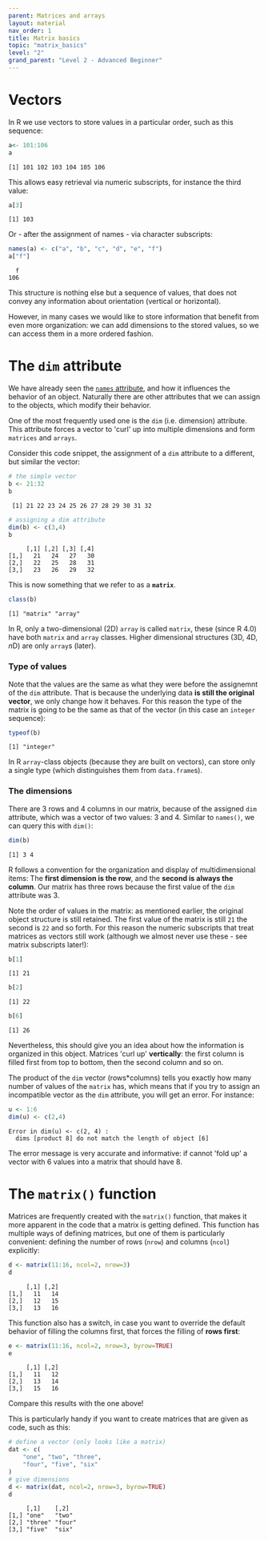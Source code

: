```yaml
---
parent: Matrices and arrays 
layout: material 
nav_order: 1
title: Matrix basics 
topic: "matrix_basics"
level: "2"
grand_parent: "Level 2 - Advanced Beginner"
---
```


# Vectors

In R we use vectors to store values in a particular order, such as this sequence:

```R
a<- 101:106
a
```
```
[1] 101 102 103 104 105 106 
```

This allows easy retrieval via numeric subscripts, for instance the third value:

```R
a[3]
```
```
[1] 103
```

Or - after the assignment of names - via character subscripts:


```R
names(a) <- c("a", "b", "c", "d", "e", "f")
a["f"]
```
```
  f 
106 
```

This structure is nothing else but a sequence of values, that does not convey any information about orientation (vertical or horizontal).

However, in many cases we would like to store information that benefit from even more organization: we can add dimensions to the stored values, so we can access them in a more ordered fashion.

# The `dim` attribute

We have already seen the [`names` attribute]({{site.url}}{{site.baseurl}}/2_Advanced_Beginner/08_vectors/names.html), and how it influences the behavior of an object. Naturally there are other attributes that we can assign to the objects, which modify their behavior.

One of the most frequently used one is the `dim` (i.e. dimension) attribute. This attribute forces a vector to 'curl' up into multiple dimensions and form `matrices` and `arrays`. 

Consider this code snippet, the assignment of a `dim` attribute to a different, but similar the vector:

```R
# the simple vector
b <- 21:32
b
```
```
 [1] 21 22 23 24 25 26 27 28 29 30 31 32
```

```R
# assigning a dim attribute
dim(b) <- c(3,4)
b
```
```
     [,1] [,2] [,3] [,4]
[1,]   21   24   27   30
[2,]   22   25   28   31
[3,]   23   26   29   32
```

This is now something that we refer to as a **`matrix`**. 

```R
class(b)
```
```
[1] "matrix" "array" 
```

In R, only a two-dimensional (2D) `array` is called `matrix`, these (since R 4.0) have both `matrix` and `array` classes. Higher dimensional structures (3D, 4D, *n*D) are only `array`s (later).

### Type of values

Note that the values are the same as what they were before the assignemnt of the `dim` attribute. That is because the underlying data **is still the original vector**, we only change how it behaves. For this reason the type of the matrix is going to be the same as that of the vector (in this case an `integer` sequence):

```R
typeof(b)
```
```
[1] "integer"
```

In R `array`-class objects (because they are built on vectors), can store only a single type (which distinguishes them from `data.frame`s).

### The dimensions

There are 3 rows and 4 columns in our matrix, because of the assigned `dim` attribute, which was a vector of two values: 3 and 4. Similar to `names()`, we can query this with `dim()`:

```R
dim(b)
```
```
[1] 3 4
```

R follows a convention for the organization and display of multidimensional items: The **first dimension is the row**, and the **second is always the column**. Our matrix has three rows because the first value of the `dim` attribute was 3.

Note the order of values in the matrix: as mentioned earlier, the original object structure is still retained. The first value of the matrix is still `21` the second is `22` and so forth. For this reason the numeric subscripts that treat matrices as vectors still work (although we almost never use these - see matrix subscripts later!): 

```R
b[1]
```
```
[1] 21
```

```R
b[2]
```
```
[1] 22
```

```R
b[6]
```
```
[1] 26
```

Nevertheless, this should give you an idea about how the information is organized in this object. Matrices 'curl up' **vertically**: the first column is filled first from top to bottom, then the second column and so on. 

The product of the `dim` vector (rows*columns) tells you exactly how many number of values of the `matrix` has, which means that if you try to assign an incompatible vector as the `dim` attribute, you will get an error. For instance:

```R
u <- 1:6
dim(u) <- c(2,4)
```
```
Error in dim(u) <- c(2, 4) : 
  dims [product 8] do not match the length of object [6]
```

The error message is very accurate and informative: if cannot 'fold up' a vector with 6 values into a matrix that should have 8. 



# The `matrix()` function

Matrices are frequently created with the `matrix()` function, that makes it more apparent in the code that a matrix is getting defined. This function has multiple ways of defining matrices, but one of them is particularly convenient: defining the number of rows (`nrow`) and columns (`ncol`) explicitly: 

```R
d <- matrix(11:16, ncol=2, nrow=3)
d
```
```
     [,1] [,2]
[1,]   11   14
[2,]   12   15
[3,]   13   16
```

This function also has a switch, in case you want to override the default behavior of filling the columns first, that forces the filling of **rows first**:

```R
e <- matrix(11:16, ncol=2, nrow=3, byrow=TRUE)
e
```
```
     [,1] [,2]
[1,]   11   12
[2,]   13   14
[3,]   15   16
```

Compare this results with the one above! 


This is particularly handy if you want to create matrices that are given as code, such as this:

```R
# define a vector (only looks like a matrix)
dat <- c(
	"one", "two", "three",
	"four", "five", "six"
)
# give dimensions
d <- matrix(dat, ncol=2, nrow=3, byrow=TRUE)
d
```
```
     [,1]    [,2]  
[1,] "one"   "two" 
[2,] "three" "four"
[3,] "five"  "six" 
```




